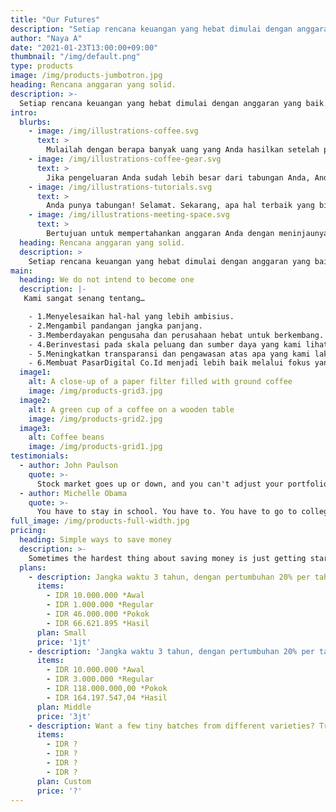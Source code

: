```yaml
---
title: "Our Futures"
description: "Setiap rencana keuangan yang hebat dimulai dengan anggaran yang baik. Jika Anda mencoba melunasi tagihan atau menabung untuk impian liburan atau hari tua - PasarDigital"
author: "Naya A"
date: "2021-01-23T13:00:00+09:00"
thumbnail: "/img/default.png"
type: products
image: /img/products-jumbotron.jpg
heading: Rencana anggaran yang solid.
description: >-
  Setiap rencana keuangan yang hebat dimulai dengan anggaran yang baik. Jika Anda mencoba melunasi tagihan atau menabung untuk impian liburan ke hawai atau menyiapkan untuk hari tua?, anggaran adalah langkah pertama Anda untuk mewujudkan tujuan finansial Anda. Ikuti langkah-langkah berikut untuk menyiapkan anggaran yang realistis.
intro:
  blurbs:
    - image: /img/illustrations-coffee.svg
      text: >
        Mulailah dengan berapa banyak uang yang Anda hasilkan setelah pajak setiap bulan. Jika kompensasi Anda bervariasi, menggunakan rata-rata tidak masalah, tetapi semakin akurat semakin baik. Jangan lupakan sumber pendapatan lain seperti tunjangan, seperti tunjangan anak, bunga, dividen dan pendapatan sewa. Sekarang setelah Anda mengetahui penghasilan Anda, Anda dapat meninjau di mana Anda sekarang.
    - image: /img/illustrations-coffee-gear.svg
      text: >
        Jika pengeluaran Anda sudah lebih besar dari tabungan Anda, Anda memiliki 2 pilihan. Dapatkan lebih banyak uang, atau belanjakan lebih sedikit. Umumnya lebih mudah untuk mengurangi pengeluaran dibandingkan menghasilkan lebih banyak uang. Lihat kembali anggaran Anda dan tentukan apa yang dapat dikurangi. Makan lebih sedikit? Tanpa pakaian baru? Jika Anda menabung lebih dari yang di belanjakan, itu bagus.
    - image: /img/illustrations-tutorials.svg
      text: >
        Anda punya tabungan! Selamat. Sekarang, apa hal terbaik yang bisa dilakukan dengannya? Jika Anda memiliki hutang berbunga tinggi, mungkin yang terbaik adalah melunasinya. Anda bahkan dapat mengkonsolidasikan hutang itu dengan tingkat bunga yang lebih rendah untuk menabung lebih banyak dan melunasinya lebih cepat.
    - image: /img/illustrations-meeting-space.svg
      text: >
        Bertujuan untuk mempertahankan anggaran Anda dengan meninjaunya setiap minggu atau 2. Ini akan membantu Anda dengan cepat memahami bagaimana melacak pengeluaran Anda, apa yang perlu diubah, dan jika Anda mempertahankan tujuan keuangan Anda. Good luck and remember, Peace by Happy Money, that can help you on your financial journey. Get started today!
  heading: Rencana anggaran yang solid.
  description: >
    Setiap rencana keuangan yang hebat dimulai dengan anggaran yang baik. Jika Anda mencoba melunasi tagihan atau menabung untuk impian liburan ke hawai?, anggaran adalah langkah pertama Anda untuk mewujudkan tujuan finansial Anda. Ikuti langkah-langkah berikut untuk menyiapkan anggaran yang realistis....
main:
  heading: We do not intend to become one
  description: |-
   Kami sangat senang tentang…

    - 1.Menyelesaikan hal-hal yang lebih ambisius.
    - 2.Mengambil pandangan jangka panjang.
    - 3.Memberdayakan pengusaha dan perusahaan hebat untuk berkembang.
    - 4.Berinvestasi pada skala peluang dan sumber daya yang kami lihat.
    - 5.Meningkatkan transparansi dan pengawasan atas apa yang kami lakukan.
    - 6.Membuat PasarDigital Co.Id menjadi lebih baik melalui fokus yang lebih besar.
  image1:
    alt: A close-up of a paper filter filled with ground coffee
    image: /img/products-grid3.jpg
  image2:
    alt: A green cup of a coffee on a wooden table
    image: /img/products-grid2.jpg
  image3:
    alt: Coffee beans
    image: /img/products-grid1.jpg
testimonials:
  - author: John Paulson
    quote: >-
      Stock market goes up or down, and you can't adjust your portfolio based on the whims of the market, so you have to have a strategy in a position and stay true to that strategy and not pay attention to noise that could surround any particular investment.
  - author: Michelle Obama
    quote: >-
      You have to stay in school. You have to. You have to go to college. You have to get your degree. Because that's the one thing people can't take away from you is your education. And it is worth the investment.
full_image: /img/products-full-width.jpg
pricing:
  heading: Simple ways to save money
  description: >-
    Sometimes the hardest thing about saving money is just getting started. This step-by-step guide for how to save money can help you develop a simple and realistic strategy, so you can save for all your short- and long-term savings goals.
  plans:
    - description: Jangka waktu 3 tahun, dengan pertumbuhan 20% per tahun.
      items:
        - IDR 10.000.000 *Awal
        - IDR 1.000.000 *Regular
        - IDR 46.000.000 *Pokok
        - IDR 66.621.895 *Hasil
      plan: Small
      price: '1jt'
    - description: 'Jangka waktu 3 tahun, dengan pertumbuhan 20% per tahun.'
      items:
        - IDR 10.000.000 *Awal
        - IDR 3.000.000 *Regular
        - IDR 118.000.000,00 *Pokok
        - IDR 164.197.547,04 *Hasil
      plan: Middle
      price: '3jt'
    - description: Want a few tiny batches from different varieties? Try now
      items:
        - IDR ?
        - IDR ?
        - IDR ?
        - IDR ?
      plan: Custom
      price: '?'
---
```



